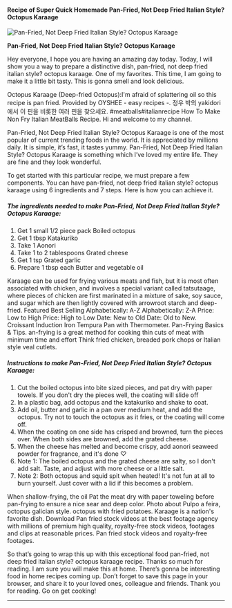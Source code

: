             

#### Recipe of Super Quick Homemade Pan-Fried, Not Deep Fried Italian Style? Octopus Karaage

![Pan-Fried, Not Deep Fried Italian Style? Octopus Karaage](https://img-global.cpcdn.com/recipes/5053466029326336/751x532cq70/pan-fried-not-deep-fried-italian-style-octopus-karaage-recipe-main-photo.jpg)

**Pan-Fried, Not Deep Fried Italian Style? Octopus Karaage**

Hey everyone, I hope you are having an amazing day today. Today, I will show you a way to prepare a distinctive dish, pan-fried, not deep fried italian style? octopus karaage. One of my favorites. This time, I am going to make it a little bit tasty. This is gonna smell and look delicious.

Octopus Karaage (Deep-fried Octopus):I'm afraid of splattering oil so this recipe is pan fried. Provided by OYSHEE - easy recipes -. 정우 박의 yakidori에서 이 핀을 비롯한 여러 핀을 찾으세요. #meatballs#italianrecipe How To Make Non Fry Italian MeatBalls Recipe. Hi and welcome to my channel.

Pan-Fried, Not Deep Fried Italian Style? Octopus Karaage is one of the most popular of current trending foods in the world. It is appreciated by millions daily. It is simple, it’s fast, it tastes yummy. Pan-Fried, Not Deep Fried Italian Style? Octopus Karaage is something which I’ve loved my entire life. They are fine and they look wonderful.

To get started with this particular recipe, we must prepare a few components. You can have pan-fried, not deep fried italian style? octopus karaage using 6 ingredients and 7 steps. Here is how you can achieve it.

##### The ingredients needed to make Pan-Fried, Not Deep Fried Italian Style? Octopus Karaage:

1.  Get 1 small 1/2 piece pack Boiled octopus
2.  Get 1 tbsp Katakuriko
3.  Take 1 Aonori
4.  Take 1 to 2 tablespoons Grated cheese
5.  Get 1 tsp Grated garlic
6.  Prepare 1 tbsp each Butter and vegetable oil

Karaage can be used for frying various meats and fish, but it is most often associated with chicken, and involves a special variant called tatsutaage, where pieces of chicken are first marinated in a mixture of sake, soy sauce, and sugar which are then lightly covered with arrowroot starch and deep-fried. Featured Best Selling Alphabetically: A-Z Alphabetically: Z-A Price: Low to High Price: High to Low Date: New to Old Date: Old to New. Croissant Induction Iron Tempura Pan with Thermometer. Pan-Frying Basics & Tips. an-frying is a great method for cooking thin cuts of meat with minimum time and effort Think fried chicken, breaded pork chops or Italian style veal cutlets.

##### Instructions to make Pan-Fried, Not Deep Fried Italian Style? Octopus Karaage:

1.  Cut the boiled octopus into bite sized pieces, and pat dry with paper towels. If you don't dry the pieces well, the coating will slide off
2.  In a plastic bag, add octopus and the katakuriko and shake to coat.
3.  Add oil, butter and garlic in a pan over medium heat, and add the octopus. Try not to touch the octopus as it fries, or the coating will come off.
4.  When the coating on one side has crisped and browned, turn the pieces over. When both sides are browned, add the grated cheese.
5.  When the cheese has melted and become crispy, add aonori seaweed powder for fragrance, and it's done ♡
6.  Note 1: The boiled octopus and the grated cheese are salty, so I don't add salt. Taste, and adjust with more cheese or a little salt.
7.  Note 2: Both octopus and squid spit when heated! It's not fun at all to burn yourself. Just cover with a lid if this becomes a problem.

When shallow-frying, the oil Pat the meat dry with paper toweling before pan-frying to ensure a nice sear and deep color. Photo about Pulpo a feira, octopus galician style. octopus with fried potatoes. Karaage is a nation's favorite dish. Download Pan fried stock videos at the best footage agency with millions of premium high quality, royalty-free stock videos, footages and clips at reasonable prices. Pan fried stock videos and royalty-free footages.

So that’s going to wrap this up with this exceptional food pan-fried, not deep fried italian style? octopus karaage recipe. Thanks so much for reading. I am sure you will make this at home. There’s gonna be interesting food in home recipes coming up. Don’t forget to save this page in your browser, and share it to your loved ones, colleague and friends. Thank you for reading. Go on get cooking!

* * *